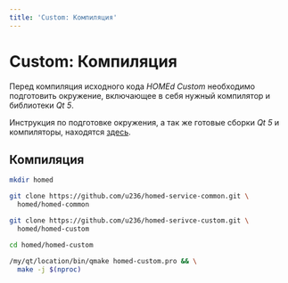 ```yaml
---
title: 'Custom: Компиляция'
---
```


# Custom: Компиляция

Перед компиляция исходного кода _HOMEd Custom_ необходимо подготовить окружение, включающее в себя нужный компилятор и библиотеки _Qt 5_.

Инструкция по подготовке окружения, а так же готовые сборки _Qt 5_ и компиляторы, находятся [здесь](/common/build/).

## Компиляция

```sh
mkdir homed
```

```sh
git clone https://github.com/u236/homed-service-common.git \
  homed/homed-common
```

```sh
git clone https://github.com/u236/homed-serivce-custom.git \
  homed/homed-custom
```

```sh
cd homed/homed-custom
```

```sh
/my/qt/location/bin/qmake homed-custom.pro && \
  make -j $(nproc)
```
